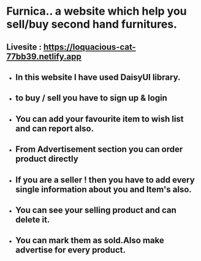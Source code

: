 # Furnica.. a website which help you sell/buy second hand furnitures.

## Livesite : https://loquacious-cat-77bb39.netlify.app

- ## In this website I have used DaisyUI library.
 - ## to buy / sell you have to sign up & login 
 - ## You can add your favourite item to wish list and can report also.
 - ## From Advertisement section you can order product directly 
 - ## If you are a seller ! then you have to add every single information about you and Item's also.
 - ## You can see your selling product and can delete it.
 - ## You can mark them as sold.Also make advertise for every product. 


